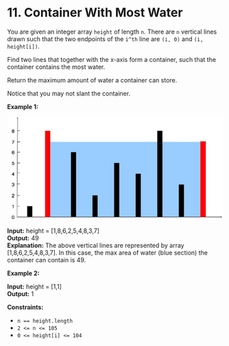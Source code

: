 # 11. Container With Most Water

You are given an integer array `height` of length `n`. There are `n` vertical lines drawn such that the two endpoints of the `i^th` line are `(i, 0)` and `(i, height[i])`.

Find two lines that together with the x-axis form a container, such that the container contains the most water.

Return the maximum amount of water a container can store.

Notice that you may not slant the container.

**Example 1:**

![alt text](./image.png)

**Input:** height = [1,8,6,2,5,4,8,3,7] </br>
**Output:** 49 </br>
**Explanation:** The above vertical lines are represented by array [1,8,6,2,5,4,8,3,7]. In this case, the max area of water (blue section) the container can contain is 49.

**Example 2:**

**Input:** height = [1,1] </br>
**Output:** 1

**Constraints:**

- `n == height.length`
- `2 <= n <= 105`
- `0 <= height[i] <= 104`